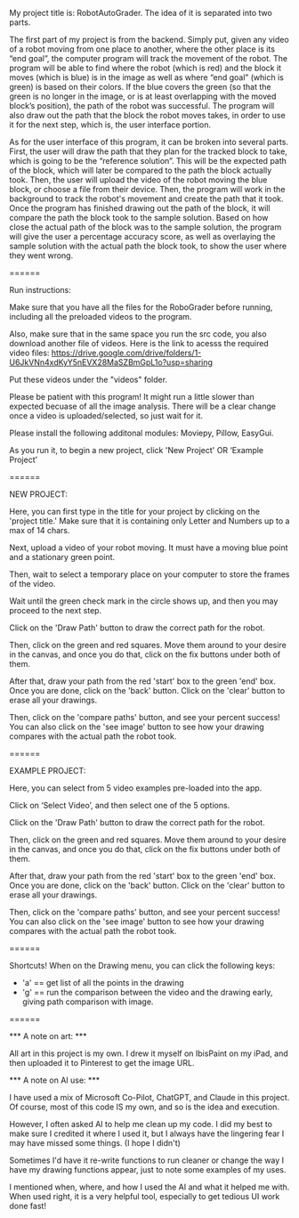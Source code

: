 My project title is: RobotAutoGrader. The idea of it is separated into two parts.

The first part of my project is from the backend. Simply put, given any video of a robot moving from one place to another, where the other place is its “end goal”, the computer program will track the movement of the robot. The program will be able to find where the robot (which is red) and the block it moves (which is blue) is in the image as well as where “end goal” (which is green) is based on their colors. If the blue covers the green (so that the green is no longer in the image, or is at least overlapping with the moved block’s position), the path of the robot was successful. The program will also draw out the path that the block the robot moves takes, in order to use it for the next step, which is, the user interface portion. 

As for the user interface of this program, it can be broken into several parts. First, the user will draw the path that they plan for the tracked block to take, which is going to be the “reference solution”. This will be the expected path of the block, which will later be compared to the path the block actually took. Then, the user will upload the video of the robot moving the blue block, or choose a file from their device. Then, the program will work in the background to track the robot's movement and create the path that it took. Once the program has finished drawing out the path of the block, it will compare the path the block took to the sample solution. Based on how close the actual path of the block was to the sample solution, the program will give the user a percentage accuracy score, as well as overlaying the sample solution with the actual path the block took, to show the user where they went wrong. 

======

Run instructions:


Make sure that you have all the files for the RoboGrader before running, including all the preloaded videos to the program.

Also, make sure that in the same space you run the src code, you also download another file of videos. Here is the link to acesss the required video files:
https://drive.google.com/drive/folders/1-U6JkVNn4xdKyY5nEVX28MaSZBmGpL1o?usp=sharing

Put these videos under the "videos" folder.

Please be patient with this program! It might run a little slower than expected becuase of all the image analysis. There will be a clear change once a video is uploaded/selected, so just wait for it. 

Please install the following additonal modules: Moviepy, Pillow, EasyGui.



As you run it, to begin a new project, click 'New Project' OR ‘Example Project’

======

NEW PROJECT:

Here, you can first type in the title for your project by clicking on the 'project title.' Make sure that it is containing only Letter and Numbers up to a max of 14 chars.

Next, upload a video of your robot moving. It must have a moving blue point and a stationary green point. 

Then, wait to select a temporary place on your computer to store the frames of the video. 

Wait until the green check mark in the circle shows up, and then you may proceed to the next step. 

Click on the 'Draw Path' button to draw the correct path for the robot.

Then, click on the green and red squares. Move them around to your desire in the canvas, and once you do that, click on the fix buttons under both of them.

After that, draw your path from the red 'start' box to the green 'end' box. Once you are done, click on the 'back' button. Click on the 'clear' button to erase all your drawings.

Then, click on the 'compare paths' button, and see your percent success! You can also click on the 'see image' button to see how your drawing compares with the actual path the robot took. 

======

EXAMPLE PROJECT:

Here, you can select from 5 video examples pre-loaded into the app. 

Click on ‘Select Video’, and then select one of the 5 options. 

Click on the 'Draw Path' button to draw the correct path for the robot.

Then, click on the green and red squares. Move them around to your desire in the canvas, and once you do that, click on the fix buttons under both of them.

After that, draw your path from the red 'start' box to the green 'end' box. Once you are done, click on the 'back' button. Click on the 'clear' button to erase all your drawings.

Then, click on the 'compare paths' button, and see your percent success! You can also click on the 'see image' button to see how your drawing compares with the actual path the robot took. 

======

Shortcuts!
When on the Drawing menu, you can click the following keys:
- 'a' == get list of all the points in the drawing
- 'g' == run the comparison between the video and the drawing early, giving path comparison with image.

======

*** A note on art: ***

All art in this project is my own. I drew it myself on IbisPaint on my iPad, and then uploaded it to Pinterest to get the image URL. 

*** A note on AI use: ***

I have used a mix of Microsoft Co-Pilot, ChatGPT, and Claude in this project. 
Of course, most of this code IS my own, and so is the idea and execution. 

However, I often asked AI to help me clean up my code. I did my best to make sure I credited it
where I used it, but I always have the lingering fear I may have missed some things. (I hope I didn't)

Sometimes I'd have it re-write functions to run cleaner or change the way I have my drawing functions appear, just to note some examples of my uses.

I mentioned when, where, and how I used the AI and what it helped me with. When used right, it is a very helpful tool, especially to 
get tedious UI work done fast!

